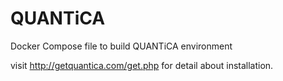 # QUANTiCA
Docker Compose file to build QUANTiCA environment

visit http://getquantica.com/get.php for detail about installation.
